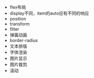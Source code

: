 - flex布局
- display不同，item的auto应有不同的响应
- position
- transform
- fliter
- 弹簧动画
- border-radius
- 文本排版
- 字体渲染
- 图片显示
- 图片裁剪
- 滚动